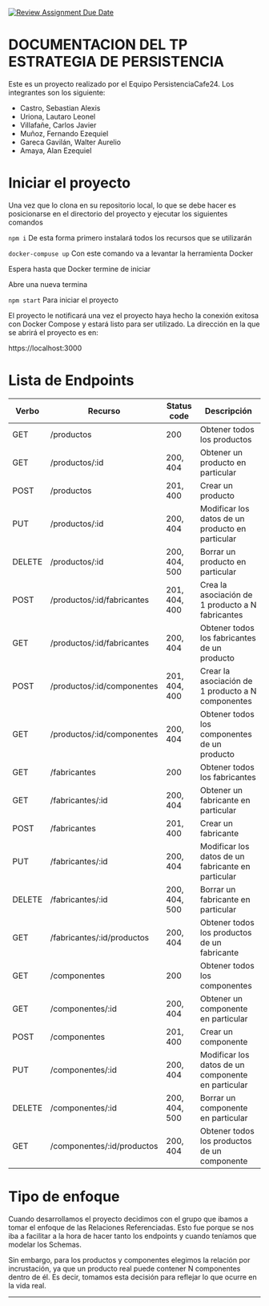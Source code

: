 [![Review Assignment Due Date](https://classroom.github.com/assets/deadline-readme-button-22041afd0340ce965d47ae6ef1cefeee28c7c493a6346c4f15d667ab976d596c.svg)](https://classroom.github.com/a/QBnwEJ5z)

# DOCUMENTACION DEL TP ESTRATEGIA DE PERSISTENCIA

Este es un proyecto realizado por el Equipo PersistenciaCafe24. Los integrantes son los siguiente:
  - Castro, Sebastian Alexis
  - Uriona, Lautaro Leonel
  - Villafañe, Carlos Javier
  - Muñoz, Fernando Ezequiel
  - Gareca Gavilán, Walter Aurelio
  - Amaya, Alan Ezequiel

# Iniciar el proyecto

Una vez que lo clona en su repositorio local, lo que se debe hacer es posicionarse en el directorio del proyecto y ejecutar los siguientes comandos

`npm i`                De esta forma primero instalará todos los recursos que se utilizarán

`docker-compuse up`    Con este comando va a levantar la herramienta Docker

Espera hasta que Docker termine de iniciar

Abre una nueva termina

`npm start`            Para iniciar el proyecto

El proyecto le notificará una vez el proyecto haya hecho la conexión exitosa con Docker Compose y estará listo para ser utilizado. La dirección en la que se abrirá el proyecto es en:

https://localhost:3000

# Lista de Endpoints

| Verbo  | Recurso                    | Status code   | Descripción                                           |
| ------ | -------------------------- | ------------- | ----------------------------------------------------- |
| GET    | /productos                 | 200           | Obtener todos los productos                           |
| GET    | /productos/:id             | 200, 404      | Obtener un producto en particular                     |
| POST   | /productos                 | 201, 400      | Crear un producto                                     |
| PUT    | /productos/:id             | 200, 404      | Modificar los datos de un producto en particular      |
| DELETE | /productos/:id             | 200, 404, 500 | Borrar un producto en particular                      |
| POST   | /productos/:id/fabricantes | 201, 404, 400 | Crea la asociación de 1 producto a N fabricantes      | 
| GET    | /productos/:id/fabricantes | 200, 404      | Obtener todos los fabricantes de un producto          |
| POST   | /productos/:id/componentes | 201, 404, 400 | Crear la asociación de 1 producto a N componentes     |
| GET    | /productos/:id/componentes | 200, 404      | Obtener todos los componentes de un producto          |
| GET    | /fabricantes               | 200           | Obtener todos los fabricantes                         |
| GET    | /fabricantes/:id           | 200, 404      | Obtener un fabricante en particular                   |
| POST   | /fabricantes               | 201, 400      | Crear un fabricante                                   |
| PUT    | /fabricantes/:id           | 200, 404      | Modificar los datos de un fabricante en particular    |
| DELETE | /fabricantes/:id           | 200, 404, 500 | Borrar un fabricante en particular                    |
| GET    | /fabricantes/:id/productos | 200, 404      | Obtener todos los productos de un fabricante          |
| GET    | /componentes               | 200           | Obtener todos los componentes                         |
| GET    | /componentes/:id           | 200, 404      | Obtener un componente en particular                   |
| POST   | /componentes               | 201, 400      | Crear un componente                                   |
| PUT    | /componentes/:id           | 200, 404      | Modificar los datos de un componente en particular    |
| DELETE | /componentes/:id           | 200, 404, 500 | Borrar un componente en particular                    |
| GET    | /componentes/:id/productos | 200, 404      | Obtener todos los productos de un componente          |

# Tipo de enfoque

Cuando desarrollamos el proyecto decidimos con el grupo que ibamos a tomar el enfoque de las Relaciones Referenciadas.
Esto fue porque se nos iba a facilitar a la hora de hacer tanto los endpoints y cuando teníamos que modelar los Schemas.

Sin embargo, para los productos y componentes elegimos la relación por incrustación, ya que un producto real puede contener N componentes dentro de él. Es decir, tomamos esta decisión para reflejar lo que ocurre en la vida real.


----
